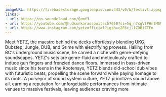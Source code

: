 ```yaml
---
imageURL: https://firebasestorage.googleapis.com:443/v0/b/festivl.appspot.com/o/userContent%2F08BEDD10-9131-4AF8-A058-32B44ECB451F.png?alt=media&token=0f69d2e7-2744-458d-a43d-65f68055e7b2
links:
- url: https://on.soundcloud.com/Qemf3
- url: https://youtube.com/@hudsonkarassowitsch7650?si=5q_n7xgVlPHntMS9
- url: https://www.instagram.com/yetzofficial?igsh=c2F6cjl1ZDBlZTFm
---
```

Meet YETZ, the maestro behind the decks effortlessly blending UKG, Dubstep, Jungle, DUB, and Grime with electrifying prowess. Hailing from BC's underground music scene, he carved a niche with genre-defying soundscapes. YETZ's sets are genre-fluid and meticulously crafted to induce gun fingers and frenzied dance floors. Immersed in bass-driven music since his teens in the Kootenays, YETZ blends old-school dub vibes with futuristic beats, propelling the scene forward while paying homage to its roots. A purveyor of sound system culture, YETZ prioritizes sound above all, earning a reputation for unforgettable performances from intimate venues to massive festivals, leaving audiences craving more
